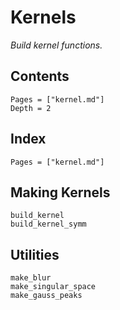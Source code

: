 # Kernels

*Build kernel functions.*

## Contents

```@contents
Pages = ["kernel.md"]
Depth = 2
```

## Index

```@index
Pages = ["kernel.md"]
```

## Making Kernels

```@docs
build_kernel
build_kernel_symm
```

## Utilities

```@docs
make_blur
make_singular_space
make_gauss_peaks
```
